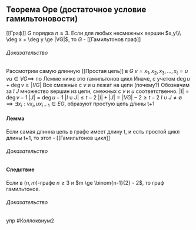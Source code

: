 ## Теорема Оре (достаточное условие гамильтоновости)
[[Граф]] $G$ порядка $n \ge 3$. Если для любых несмежных вершин $x,y\\\ \deg x + \deg y \ge |VG|$, то $G$ - [[Гамильтонов граф]]
###### Доказательство
Рассмотрим самую длинную [[Простая цепь]] в $G$ 
$v = x_1, x_2, x_3, \ldots, x_t = u$
$vu \in VG \implies$ по Лемме ниже это гамильтонов цикл
Иначе, с учетом $\deg u + \deg v \ge |VG|$
Все смежные с $v$ и $u$ лежат на цепи (почему?)
Обозначим за $I$ $J$ множество вершин из цепи, смежных с $v$ и $u$ соответственно.
$|I| = \deg v - 1$
$|J| = \deg u - 1$
$|I\cup J| \le t-2$
$|I|+|J| = |VG| - 2 \ge t - 2$
$I \cup J \not= \emptyset \implies \exists x_i: vx_i , ux_{i-1} \in EG$, образуют простую цепь длины t+1

#### Лемма
Если самая длинна цепь в графе имеет длину t, и есть простой цикл длины t+1, то этот - [[Гамильтонов цикл]]

###### Доказательство


#### Следствие 
Если в $(n,m)$-графе $n \ge 3$ и $m \ge \binom{n-1}{2} - 2$, то граф гамильтонов.

###### Доказательство
упр
#Коллоквиум2 